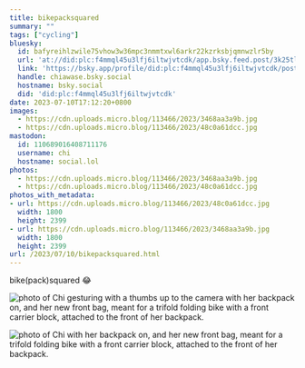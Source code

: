 ```yaml
---
title: bikepacksquared
summary: ""
tags: ["cycling"]
bluesky:
  id: bafyreihlzwile75vhow3w36mpc3nmmtxwl6arkr22kzrksbjqmnwzlr5by
  url: 'at://did:plc:f4mmql45u3lfj6iltwjvtcdk/app.bsky.feed.post/3k25tl4cv4t2u'
  link: 'https://bsky.app/profile/did:plc:f4mmql45u3lfj6iltwjvtcdk/post/3k25tl4cv4t2u'
  handle: chiawase.bsky.social
  hostname: bsky.social
  did: 'did:plc:f4mmql45u3lfj6iltwjvtcdk'
date: 2023-07-10T17:12:20+0800
images:
  - https://cdn.uploads.micro.blog/113466/2023/3468aa3a9b.jpg
  - https://cdn.uploads.micro.blog/113466/2023/48c0a61dcc.jpg
mastodon:
  id: 110689016408711176
  username: chi
  hostname: social.lol
photos:
  - https://cdn.uploads.micro.blog/113466/2023/3468aa3a9b.jpg
  - https://cdn.uploads.micro.blog/113466/2023/48c0a61dcc.jpg
photos_with_metadata:
- url: https://cdn.uploads.micro.blog/113466/2023/48c0a61dcc.jpg
  width: 1800
  height: 2399
- url: https://cdn.uploads.micro.blog/113466/2023/3468aa3a9b.jpg
  width: 1800
  height: 2399
url: /2023/07/10/bikepacksquared.html
---
```


bike(pack)squared 😂

![photo of Chi gesturing with a thumbs up to the camera with her backpack on, and her new front bag, meant for a trifold folding bike with a front carrier block, attached to the front of her backpack.](https://chisenires.design/uploads/2023/48c0a61dcc.jpg)

![photo of Chi with her backpack on, and her new front bag, meant for a trifold folding bike with a front carrier block, attached to the front of her backpack.](https://chisenires.design/uploads/2023/3468aa3a9b.jpg)
